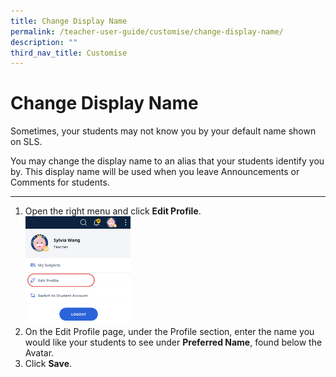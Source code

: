 ```yaml
---
title: Change Display Name
permalink: /teacher-user-guide/customise/change-display-name/
description: ""
third_nav_title: Customise
---
```

<h1>Change Display Name</h1>
<p>Sometimes, your students may not know you by your default name shown on SLS.</p>

<p>You may change the display name to an alias that your students identify you by. This display name will be used when you leave Announcements or Comments for students.</p>

<hr>

<ol>
  <li>Open the right menu and click <strong>Edit Profile</strong>.</li>
<img style="width: 35%;" src="/images/2Teacher/Cu-EditProfile.png"> 
 <li>On the Edit Profile page, under the Profile section, enter the name you would like your students to see under <strong>Preferred Name</strong>, found below the Avatar.</li>
  <li>Click <strong>Save</strong>.</li>
</ol>